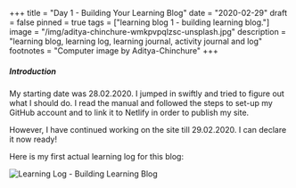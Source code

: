 +++
title = "Day 1 - Building Your Learning Blog"
date = "2020-02-29"
draft = false
pinned = true
tags = ["learning blog 1 - building learning blog."]
image = "/img/aditya-chinchure-wmkpvpqlzsc-unsplash.jpg"
description = "learning blog, learning log, learning journal, activity journal and log"
footnotes = "Computer image by Aditya-Chinchure"
+++
##### Introduction

My starting date was 28.02.2020. I jumped in swiftly and tried to figure out what I should do. I read the manual and followed the steps to set-up my GitHub account and to link it to Netlify in order to publish my site. 

However, I have continued working on the site till 29.02.2020. I can declare it now ready!  

Here is my first actual learning log for this blog:

![Learning Log - Building Learning Blog](/img/learning_log.png "Learning Log")
